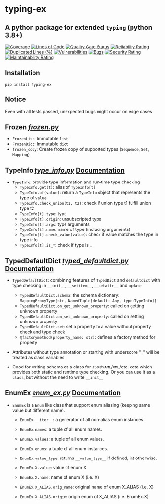 # typing-ex

## A python package for extended `typing` (python 3.8+)

[![Coverage](https://sonarcloud.io/api/project_badges/measure?project=yusing_typing-ex&metric=coverage)](https://sonarcloud.io/summary/new_code?id=yusing_typing-ex)
[![Lines of Code](https://sonarcloud.io/api/project_badges/measure?project=yusing_typing-ex&metric=ncloc)](https://sonarcloud.io/summary/new_code?id=yusing_typing-ex)
[![Quality Gate Status](https://sonarcloud.io/api/project_badges/measure?project=yusing_typing-ex&metric=alert_status)](https://sonarcloud.io/summary/new_code?id=yusing_typing-ex)
[![Reliability Rating](https://sonarcloud.io/api/project_badges/measure?project=yusing_typing-ex&metric=reliability_rating)](https://sonarcloud.io/summary/new_code?id=yusing_typing-ex)
[![Duplicated Lines (%)](https://sonarcloud.io/api/project_badges/measure?project=yusing_typing-ex&metric=duplicated_lines_density)](https://sonarcloud.io/summary/new_code?id=yusing_typing-ex)
[![Vulnerabilities](https://sonarcloud.io/api/project_badges/measure?project=yusing_typing-ex&metric=vulnerabilities)](https://sonarcloud.io/summary/new_code?id=yusing_typing-ex)
[![Bugs](https://sonarcloud.io/api/project_badges/measure?project=yusing_typing-ex&metric=bugs)](https://sonarcloud.io/summary/new_code?id=yusing_typing-ex)
[![Security Rating](https://sonarcloud.io/api/project_badges/measure?project=yusing_typing-ex&metric=security_rating)](https://sonarcloud.io/summary/new_code?id=yusing_typing-ex)
[![Maintainability Rating](https://sonarcloud.io/api/project_badges/measure?project=yusing_typing-ex&metric=sqale_rating)](https://sonarcloud.io/summary/new_code?id=yusing_typing-ex)

## Installation
`pip install typing-ex`

## Notice

Even with all tests passed, unexpected bugs might occur on edge cases

## Frozen *[frozen.py](typing_ex/frozen.py)*

- `FrozenList`: Immutable `list`
- `FrozenDict`: Immutable `dict`
- `frozen_copy`: Create frozen copy of supported types (`Sequence`, `Set`, `Mapping`)

## TypeInfo *[type_info.py](typing_ex/type_info.py)* [Documentation](docs/TypeInfo.md)

- `TypeInfo`: provide type information and run-time type checking
  - `TypeInfo.get(t)`: alias of `TypeInfo[t]`
  - `TypeInfo.of(value)`: return a `TypeInfo` object that represents the type of `value`
  - `TypeInfo.check_union(t1, t2)`: check if union type t1 fulfill union type t2
  - `TypeInfo[t].type`: type
  - `TypeInfo[t].origin`: unsubscripted type
  - `TypeInfo[t].args`: type arguments
  - `TypeInfo[t].name`: name of type (including arguments)
  - `TypeInfo[t].check_value(value)`: check if value matches the type in type info
  - `TypeInfo[t].is_*`: check if type is _

## TypedDefaultDict *[typed_defaultdict.py](typing_ex/typed_defaultdict.py)* [Documentation](docs/TypedDefaultDict.md)

- `TypedDefaultDict`: combining features of `TypedDict` and `defaultdict` with type checking in `__init__`, `__setitem__`, `__setattr__` and `update`
  - `TypedDefaultDict.schema`: the schema dictionary: `MappingProxyType[str, NamedTuple[default: Any, type:TypeInfo]]`
  - `TypedDefaultDict.on_get_unknown_property`: called on getting unknown property
  - `TypedDefaultDict.on_set_unknown_property`: called on setting unknown property
  - `TypedDefaultDict.set`: set a property to a value without property check and type check
  - `@factorymethod(property_name: str)`: defines a factory method for property

- Attributes without type annotation or starting with underscore "_" will be treated as class variables

- Good for writing schema as a class for `JSON`/`YAML`/`XML`/etc. data which provides both static and runtime type checking. Or you can use it as a `class`, but without the need to write `__init__`

## EnumEx *[enum_ex.py](typing_ex/enum_ex.py)* [Documentation](docs/EnumEx.md)

- `EnumEx` is a `Enum` like class that support enum aliasing (keeping same value but different name).
  - `EnumEx.__iter__`: a generator of all non-alias enum instances.
  - `EnumEx.names`: a tuple of all enum names.
  - `EnumEx.values`: a tuple of all enum values.
  - `EnumEx.enums`: a tuple of all enum instances.
  - `EnumEx.value_type`: returns `__value_type__` if defined, int otherwise.

  - `EnumEx.X.value`: value of enum X
  - `EnumEx.X.name`: name of enum X (i.e. X)
  - `EnumEx.X_ALIAS.orig_name`: original name of enum X_ALIAS (i.e. X)
  - `EnumEx.X_ALIAS.origin`: origin enum of X_ALIAS (i.e. EnumEx.X)
